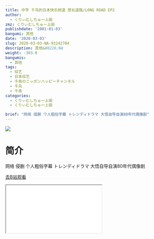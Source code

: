 ```yaml
---
title: 中字 千鸟的日本快乐频道 悠长道路/LONG ROAD EP2
author:
  - くりぃむしちゅー上田
zmz: くりぃむしちゅー上田
publishdate: '2001-01-03'
bangumi: 其他
date: '2020-03-03'
slug: 2020-03-03-NA-93242704
description: 其他&#8226;NA
weight: -303.0
bangumis:
  - 其他
tags:
  - 综艺
  - 日本综艺
  - 千鳥のニッポンハッピーチャンネル
  - 千鸟
  - 千鳥
categories:
  - くりぃむしちゅー上田
  - くりぃむしちゅー上田

brief: "网络 侵删 个人粗俗字幕 トレンディドラマ 大悟自导自演80年代偶像剧"
---
```

![](https://raw.githubusercontent.com/tcgriffith/owaraisite/master/static/tmpimg/b783da03f1ba3713863b117670cdd72a5cca1cd0.jpg.480.jpg)
# 简介  
网络
侵删 个人粗俗字幕 トレンディドラマ
大悟自导自演80年代偶像剧  

[去B站观看](https://www.bilibili.com/video/av93242704/)
<div class ="resp-container"><iframe class="testiframe" src="//player.bilibili.com/player.html?aid=93242704"", scrolling="no", allowfullscreen="true" > </iframe></div> 
